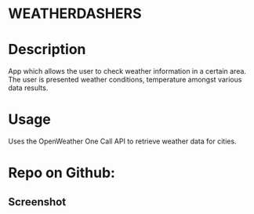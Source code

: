 # WEATHERDASHERS

# Description
App which allows the user to check weather information in a certain area.  The user is presented weather conditions, temperature amongst various data results.

# Usage
Uses the OpenWeather One Call API to retrieve weather data for cities. 


# Repo on Github:

## Screenshot


